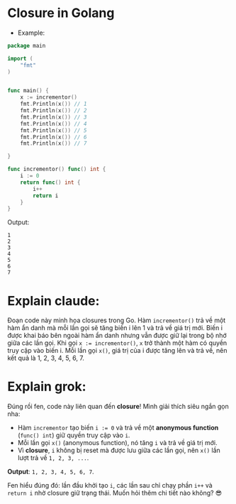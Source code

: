 # Closure in Golang
- Example:
```go
package main

import (
	"fmt"
)


func main() {
	x := incrementor()
	fmt.Println(x()) // 1
	fmt.Println(x()) // 2
	fmt.Println(x()) // 3
	fmt.Println(x()) // 4
	fmt.Println(x()) // 5
	fmt.Println(x()) // 6
	fmt.Println(x()) // 7

}

func incrementor() func() int {
	i := 0
	return func() int {
		i++
		return i
	}
}
```

Output:
```
1
2
3
4
5
6
7
```

# Explain claude:
Đoạn code này minh họa closures trong Go. Hàm `incrementor()` trả về một hàm ẩn danh mà mỗi lần gọi sẽ tăng biến i lên 1 và trả về giá trị mới. Biến i được khai báo bên ngoài hàm ẩn danh nhưng vẫn được giữ lại trong bộ nhớ giữa các lần gọi.
Khi gọi `x := incrementor()`, `x` trở thành một hàm có quyền truy cập vào biến i. Mỗi lần gọi `x()`, giá trị của i được tăng lên và trả về, nên kết quả là 1, 2, 3, 4, 5, 6, 7.

# Explain grok:
Đúng rồi fen, code này liên quan đến **closure**! Mình giải thích siêu ngắn gọn nha:

- Hàm `incrementor` tạo biến `i := 0` và trả về một **anonymous function** (`func() int`) giữ quyền truy cập vào `i`.
- Mỗi lần gọi `x()` (anonymous function), nó tăng `i` và trả về giá trị mới.
- Vì **closure**, `i` không bị reset mà được lưu giữa các lần gọi, nên `x()` lần lượt trả về `1, 2, 3, ...`.

**Output**: `1, 2, 3, 4, 5, 6, 7`.

Fen hiểu đúng đó: lần đầu khởi tạo `i`, các lần sau chỉ chạy phần `i++` và `return i` nhờ closure giữ trạng thái. Muốn hỏi thêm chi tiết nào không? 😎